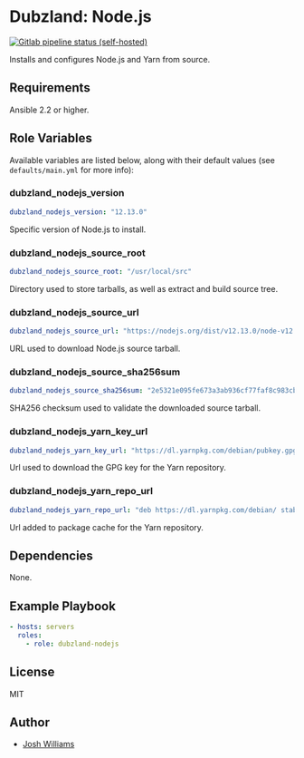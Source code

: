 # Dubzland: Node.js
[![Gitlab pipeline status (self-hosted)](https://img.shields.io/gitlab/pipeline/jdubz/dubzland-nodejs?gitlab_url=https%3A%2F%2Fgit.dubzland.net)](https://git.dubzland.net/jdubz/dubzland-nodejs/pipelines)

Installs and configures Node.js and Yarn from source.

## Requirements

Ansible 2.2 or higher.

## Role Variables

Available variables are listed below, along with their default values (see
    `defaults/main.yml` for more info):

### dubzland_nodejs_version

```yaml
dubzland_nodejs_version: "12.13.0"
```

Specific version of Node.js to install.

### dubzland_nodejs_source_root

```yaml
dubzland_nodejs_source_root: "/usr/local/src"
```

Directory used to store tarballs, as well as extract and build source tree.

### dubzland_nodejs_source_url

```yaml
dubzland_nodejs_source_url: "https://nodejs.org/dist/v12.13.0/node-v12.13.0.tar.gz"
```

URL used to download Node.js source tarball.

### dubzland_nodejs_source_sha256sum

```yaml
dubzland_nodejs_source_sha256sum: "2e5321e095fe673a3ab936cf77faf8c983cba62f27a9fbd00530a7edb739a040"
```

SHA256 checksum used to validate the downloaded source tarball.

### dubzland_nodejs_yarn_key_url

```yaml
dubzland_nodejs_yarn_key_url: "https://dl.yarnpkg.com/debian/pubkey.gpg"
```

Url used to download the GPG key for the Yarn repository.

### dubzland_nodejs_yarn_repo_url

```yaml
dubzland_nodejs_yarn_repo_url: "deb https://dl.yarnpkg.com/debian/ stable main"
```

Url added to package cache for the Yarn repository.

## Dependencies

None.

## Example Playbook

```yaml
- hosts: servers
  roles:
    - role: dubzland-nodejs
```

## License

MIT

## Author

* [Josh Williams](https://codingprime.com)
